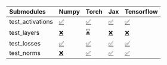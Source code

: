 | Submodules       | Numpy                                                                                                                           | Torch                                                                                                                           | Jax                                                                                                                             | Tensorflow                                                                                                                      |
|:-----------------|:--------------------------------------------------------------------------------------------------------------------------------|:--------------------------------------------------------------------------------------------------------------------------------|:--------------------------------------------------------------------------------------------------------------------------------|:--------------------------------------------------------------------------------------------------------------------------------|
| test_activations | <a href="https://github.com/unifyai/ivy/runs/7984836941?check_suite_focus=true" rel="noopener noreferrer" target="_blank">✅</a> | <a href="https://github.com/unifyai/ivy/runs/7984837428?check_suite_focus=true" rel="noopener noreferrer" target="_blank">✅</a> | <a href="https://github.com/unifyai/ivy/runs/7984837870?check_suite_focus=true" rel="noopener noreferrer" target="_blank">✅</a> | <a href="https://github.com/unifyai/ivy/runs/7984838233?check_suite_focus=true" rel="noopener noreferrer" target="_blank">✅</a> |
| test_layers      | <a href="https://github.com/unifyai/ivy/runs/7984837054?check_suite_focus=true" rel="noopener noreferrer" target="_blank">❌</a> | <a href="https://github.com/unifyai/ivy/runs/7984837567?check_suite_focus=true" rel="noopener noreferrer" target="_blank">⌛</a> | <a href="https://github.com/unifyai/ivy/runs/7984837958?check_suite_focus=true" rel="noopener noreferrer" target="_blank">❌</a> | <a href="https://github.com/unifyai/ivy/runs/7984838303?check_suite_focus=true" rel="noopener noreferrer" target="_blank">❌</a> |
| test_losses      | <a href="https://github.com/unifyai/ivy/runs/7984837180?check_suite_focus=true" rel="noopener noreferrer" target="_blank">✅</a> | <a href="https://github.com/unifyai/ivy/runs/7984837670?check_suite_focus=true" rel="noopener noreferrer" target="_blank">✅</a> | <a href="https://github.com/unifyai/ivy/runs/7984838071?check_suite_focus=true" rel="noopener noreferrer" target="_blank">✅</a> | <a href="https://github.com/unifyai/ivy/runs/7984838377?check_suite_focus=true" rel="noopener noreferrer" target="_blank">✅</a> |
| test_norms       | <a href="https://github.com/unifyai/ivy/runs/7984837302?check_suite_focus=true" rel="noopener noreferrer" target="_blank">❌</a> | <a href="https://github.com/unifyai/ivy/runs/7984837773?check_suite_focus=true" rel="noopener noreferrer" target="_blank">✅</a> | <a href="https://github.com/unifyai/ivy/runs/7984838151?check_suite_focus=true" rel="noopener noreferrer" target="_blank">✅</a> | <a href="https://github.com/unifyai/ivy/runs/7984838469?check_suite_focus=true" rel="noopener noreferrer" target="_blank">✅</a> |